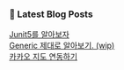 

### 📕 Latest Blog Posts   

<a href ="https://gilbert9172.tistory.com/9"> Junit5를 알아보자 </a> <br><a href ="https://gilbert9172.tistory.com/6"> Generic 제대로 알아보기. (wip) </a> <br><a href ="https://gilbert9172.tistory.com/5"> 카카오 지도 연동하기 </a> <br>